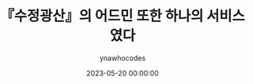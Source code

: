 ---
emoji: ⚙️
title: 『수정광산』의 어드민 또한 하나의 서비스였다
date: '2023-05-20 00:00:00'
author: ynawhocodes
tags: project react typescript
categories: 🎳project 💭retrospect
---